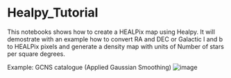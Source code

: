 # Healpy_Tutorial
This notebooks shows how to create a HEALPix map using Healpy. It will demostrate with an example how to convert RA and DEC or Galactic l and b to HEALPix pixels and generate a density map with units of Number of stars per square degrees.

Example: GCNS catalogue (Applied Gaussian Smoothing)
![image](https://user-images.githubusercontent.com/64801858/145388832-30ad3acb-96a1-471c-a5ed-f0f51baaf6f6.png)
